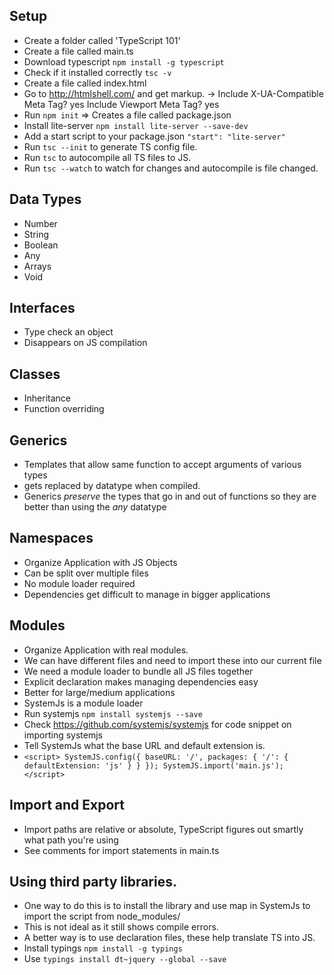 ## Setup
* Create a folder called 'TypeScript 101'
* Create a file called main.ts
* Download typescript `npm install -g typescript`
* Check if it installed correctly `tsc -v`
* Create a file called index.html
* Go to http://htmlshell.com/ and get markup. -> Include X-UA-Compatible Meta Tag? yes Include Viewport     Meta Tag? yes
* Run `npm init` => Creates a file called package.json
* Install lite-server `npm install lite-server --save-dev`
* Add a start script to your package.json `"start": "lite-server"`
* Run `tsc --init` to generate TS config file.
* Run `tsc` to autocompile all TS files to JS.
* Run `tsc --watch` to watch for changes and autocompile is file changed.

## Data Types
* Number
* String
* Boolean
* Any
* Arrays
* Void

## Interfaces
* Type check an object
* Disappears on JS compilation

## Classes
* Inheritance
* Function overriding

## Generics
* Templates that allow same function to accept arguments of various types
* <T> gets replaced by datatype when compiled.
* Generics *preserve* the types that go in and out of functions so they are better than using the *any*     datatype

## Namespaces
* Organize Application with JS Objects
* Can be split over multiple files
* No module loader required
* Dependencies get difficult to manage in bigger applications

## Modules
* Organize Application with real modules.
* We can have different files and need to import these into our current file
* We need a module loader to bundle all JS files together
* Explicit declaration makes managing dependencies easy
* Better for large/medium applications
* SystemJs is a module loader
* Run systemjs `npm install systemjs --save` 
* Check https://github.com/systemjs/systemjs for code snippet on importing systemjs
* Tell SystemJs what the base URL and default extension is.
* `<script>
        SystemJS.config({
            baseURL: '/',
            packages: {
                '/': {
                    defaultExtension: 'js'
                }
            }
        });
        SystemJS.import('main.js');
    </script>`


## Import and Export
* Import paths are relative or absolute, TypeScript figures out smartly what path you're using
* See comments for import statements in main.ts 

## Using third party libraries.
* One way to do this is to install the library and use map in SystemJs to import the script from node_modules/
* This is not ideal as it still shows compile errors.
* A better way is to use declaration files, these help translate TS into JS.
* Install typings `npm install -g typings`
* Use `typings install dt~jquery --global --save`